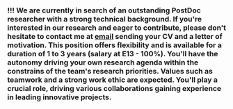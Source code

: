 
### !!! We are currently in search of an outstanding PostDoc researcher with a strong technical background. If you're interested in our research and eager to contribute, please don't hesitate to contact me at [email](mailto:dr.thomas.wolfers@gmail.com) sending your CV and a letter of motivation. This position offers flexibility and is available for a duration of 1 to 3 years (salary at E13 - 100%). You'll have the autonomy driving your own research agenda within the constrains of the team's research priorities. Values such as teamwork and a strong work ethic are expected. You'll play a crucial role, driving various collaborations gaining experience in leading innovative projects.






